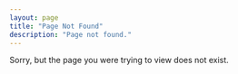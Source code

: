 ```yaml
---
layout: page
title: "Page Not Found"
description: "Page not found."
---
```


Sorry, but the page you were trying to view does not exist.
